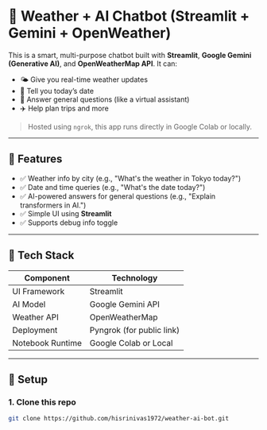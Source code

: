 # 🤖 Weather + AI Chatbot (Streamlit + Gemini + OpenWeather)

This is a smart, multi-purpose chatbot built with **Streamlit**, **Google Gemini (Generative AI)**, and **OpenWeatherMap API**. It can:

- 🌤️ Give you real-time weather updates
- 📅 Tell you today’s date
- 🧠 Answer general questions (like a virtual assistant)
- ✈️ Help plan trips and more

> Hosted using `ngrok`, this app runs directly in Google Colab or locally.

---

## 🚀 Features

- ✅ Weather info by city (e.g., "What's the weather in Tokyo today?")
- ✅ Date and time queries (e.g., "What's the date today?")
- ✅ AI-powered answers for general questions (e.g., "Explain transformers in AI.")
- ✅ Simple UI using **Streamlit**
- ✅ Supports debug info toggle

---

## 🧰 Tech Stack

| Component        | Technology             |
|------------------|------------------------|
| UI Framework     | Streamlit              |
| AI Model         | Google Gemini API      |
| Weather API      | OpenWeatherMap         |
| Deployment       | Pyngrok (for public link) |
| Notebook Runtime | Google Colab or Local  |

---

## 🔑 Setup

### 1. Clone this repo
```bash
git clone https://github.com/hisrinivas1972/weather-ai-bot.git


